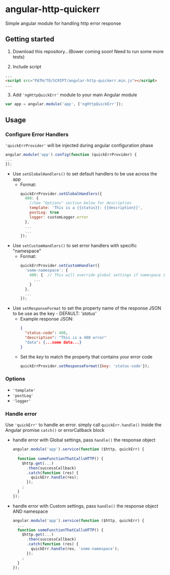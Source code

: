 # angular-http-quickerr
Simple angular module for handling http error response

## Getting started

1) Download this repository...(Bower coming soon! Need to run some more tests)

2) Include script
```html
...
<script src="PATH/TO/SCRIPT/angular-http-quickerr.min.js"></script>
...
```

3) Add `'ngHttpQuickErr'` module to your main Angular module
```javascript
var app = angular.module('app', ['ngHttpQuickErr']);
```


## Usage
### Configure Error Handlers
`'quickErrProvider'` will be injected during angular configuration phase
```javascript
angular.module('app').config(function (quickErrProvider) {
...
});
```

- Use `setGlobalHandlers()` to set default handlers to be use across the app
  - Format:
    ```javascript
    quickErrProvider.setGlobalHandlers({
      400: {
        //See "Options" section below for description
        template: 'This is a {{status}}: {{description}}',
        postLog: true
        logger: customLogger.error
      },
      ...
      ...
    });
    ```
- Use `setCustomHandlers()` to set error handlers with specific "namespace"
  - Format:
    ```javascript
    quickErrProvider.setCustomHandler({
      'some-namespace': {
        400: {  // This will override global settings if namespace is provided during error handling
          ...
        }
      },
      ...
    });
    ```
- Use `setResponseFormat` to set the property name of the response JSON to be use as the key - DEFAULT: *'status'*
  - Example response JSON:
    ```json
    {
      "status-code": 400,
      "description": "This is a 400 error"
      "data": {...some data...}
    }
    ```
  - Set the *key*  to match the property that contains your error code
    ```javascript
    quickErrProvider.setResponseFormat({key: 'status-code'});
    ```

### Options
- `'template'`
- `'postLog'`
- `'logger'`

### Handle error
Use `'quickErr'` to handle an error. simply call `quickErr.handle()` inside the Angular promise `catch()` or errorCallback block
- handle error with Global settings, pass `handle()` the response object
  ```javascript
  angular.module('app').service(function ($http, quickErr) {
    ...
    function someFunctionThatCallsHTTP() {
      $http.get(...)
        .then(successCallback)
        .catch(function (res) {
          quickErr.handle(res);
        });
      ;
    }
  });
  ```
- handle error with Custom settings, pass `handle()` the response object AND namespace
  ```javascript
  angular.module('app').service(function ($http, quickErr) {
    ...
    function someFunctionThatCallsHTTP() {
      $http.get(...)
        .then(successCallback)
        .catch(function (res) {
          quickErr.handle(res, 'some-namespace');
        });
      ;
    }
  });
  ```
